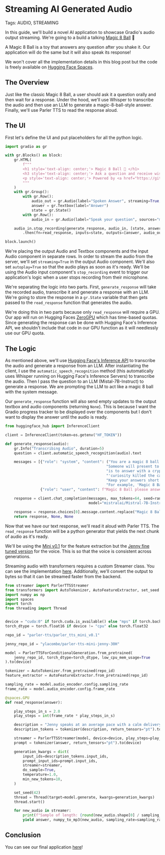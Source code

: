 # Streaming AI Generated Audio

Tags: AUDIO, STREAMING

In this guide, we'll build a novel AI application to showcase Gradio's audio output streaming. We're going to a build a talking [Magic 8 Ball](https://en.wikipedia.org/wiki/Magic_8_Ball) 🎱

A Magic 8 Ball is a toy that answers any question after you shake it. Our application will do the same but it will also speak its response!

We won't cover all the implementation details in this blog post but the code is freely available on [Hugging Face Spaces](https://huggingface.co/spaces/gradio/magic-8-ball).

## The Overview

Just like the classic Magic 8 Ball, a user should ask it a question orally and then wait for a response. Under the hood, we'll use Whisper to transcribe the audio and then use an LLM to generate a magic-8-ball-style answer. Finally, we'll use Parler TTS to read the response aloud.

## The UI

First let's define the UI and put placeholders for all the python logic.

```python
import gradio as gr

with gr.Blocks() as block:
    gr.HTML(
        f"""
        <h1 style='text-align: center;'> Magic 8 Ball 🎱 </h1>
        <h3 style='text-align: center;'> Ask a question and receive wisdom </h3>
        <p style='text-align: center;'> Powered by <a href="https://github.com/huggingface/parler-tts"> Parler-TTS</a>
        """
    )
    with gr.Group():
        with gr.Row():
            audio_out = gr.Audio(label="Spoken Answer", streaming=True, autoplay=True)
            answer = gr.Textbox(label="Answer")
            state = gr.State()
        with gr.Row():
            audio_in = gr.Audio(label="Speak your question", sources="microphone", type="filepath")

    audio_in.stop_recording(generate_response, audio_in, [state, answer, audio_out])\
        .then(fn=read_response, inputs=state, outputs=[answer, audio_out])

block.launch()
```

We're placing the output Audio and Textbox components and the input Audio component in separate rows. In order to stream the audio from the server, we'll set `streaming=True` in the output Audio component. We'll also set `autoplay=True` so that the audio plays as soon as it's ready.
We'll be using the Audio input component's `stop_recording` event to trigger our application's logic when a user stops recording from their microphone.

We're separating the logic into two parts. First, `generate_response` will take the recorded audio, transcribe it and generate a response with an LLM. We're going to store the response in a `gr.State` variable that then gets passed to the `read_response` function that generates the audio.

We're doing this in two parts because only `read_response` will require a GPU. Our app will run on Hugging Faces [ZeroGPU](https://huggingface.co/zero-gpu-explorers) which has time-based quotas. Since generating the response can be done with Hugging Face's Inference API, we shouldn't include that code in our GPU function as it will needlessly use our GPU quota.

## The Logic

As mentioned above, we'll use [Hugging Face's Inference API](https://huggingface.co/docs/huggingface_hub/guides/inference) to transcribe the audio and generate a response from an LLM. After instantiating the client, I use the `automatic_speech_recognition` method (this automatically uses Whisper running on Hugging Face's Inference Servers) to transcribe the audio. Then I pass the question to an LLM (Mistal-7B-Instruct) to generate a response. We are prompting the LLM to act like a magic 8 ball with the system message.

Our `generate_response` function will also send empty updates to the output textbox and audio components (returning `None`). 
This is because I want the Gradio progress tracker to be displayed over the components but I don't want to display the answer until the audio is ready.


```python
from huggingface_hub import InferenceClient

client = InferenceClient(token=os.getenv("HF_TOKEN"))

def generate_response(audio):
    gr.Info("Transcribing Audio", duration=5)
    question = client.automatic_speech_recognition(audio).text

    messages = [{"role": "system", "content": ("You are a magic 8 ball."
                                              "Someone will present to you a situation or question and your job "
                                              "is to answer with a cryptic adage or proverb such as "
                                              "'curiosity killed the cat' or 'The early bird gets the worm'."
                                              "Keep your answers short and do not include the phrase 'Magic 8 Ball' in your response. If the question does not make sense or is off-topic, say 'Foolish questions get foolish answers.'"
                                              "For example, 'Magic 8 Ball, should I get a dog?', 'A dog is ready for you but are you ready for the dog?'")},
                {"role": "user", "content": f"Magic 8 Ball please answer this question -  {question}"}]
    
    response = client.chat_completion(messages, max_tokens=64, seed=random.randint(1, 5000),
                                      model="mistralai/Mistral-7B-Instruct-v0.3")

    response = response.choices[0].message.content.replace("Magic 8 Ball", "").replace(":", "")
    return response, None, None
```


Now that we have our text response, we'll read it aloud with Parler TTS. The `read_response` function will be a python generator that yields the next chunk of audio as it's ready.


We'll be using the [Mini v0.1](https://huggingface.co/parler-tts/parler_tts_mini_v0.1) for the feature extraction but the [Jenny fine tuned version](https://huggingface.co/parler-tts/parler-tts-mini-jenny-30H) for the voice. This is so that the voice is consistent across generations.


Streaming audio with transformers requires a custom Streamer class. You can see the implementation [here](https://huggingface.co/spaces/gradio/magic-8-ball/blob/main/streamer.py). Additionally, we'll convert the output to bytes so that it can be streamed faster from the backend. 


```python
from streamer import ParlerTTSStreamer
from transformers import AutoTokenizer, AutoFeatureExtractor, set_seed
import numpy as np
import spaces
import torch
from threading import Thread


device = "cuda:0" if torch.cuda.is_available() else "mps" if torch.backends.mps.is_available() else "cpu"
torch_dtype = torch.float16 if device != "cpu" else torch.float32

repo_id = "parler-tts/parler_tts_mini_v0.1"

jenny_repo_id = "ylacombe/parler-tts-mini-jenny-30H"

model = ParlerTTSForConditionalGeneration.from_pretrained(
    jenny_repo_id, torch_dtype=torch_dtype, low_cpu_mem_usage=True
).to(device)

tokenizer = AutoTokenizer.from_pretrained(repo_id)
feature_extractor = AutoFeatureExtractor.from_pretrained(repo_id)

sampling_rate = model.audio_encoder.config.sampling_rate
frame_rate = model.audio_encoder.config.frame_rate

@spaces.GPU
def read_response(answer):

    play_steps_in_s = 2.0
    play_steps = int(frame_rate * play_steps_in_s)

    description = "Jenny speaks at an average pace with a calm delivery in a very confined sounding environment with clear audio quality."
    description_tokens = tokenizer(description, return_tensors="pt").to(device)

    streamer = ParlerTTSStreamer(model, device=device, play_steps=play_steps)
    prompt = tokenizer(answer, return_tensors="pt").to(device)

    generation_kwargs = dict(
        input_ids=description_tokens.input_ids,
        prompt_input_ids=prompt.input_ids,
        streamer=streamer,
        do_sample=True,
        temperature=1.0,
        min_new_tokens=10,
    )

    set_seed(42)
    thread = Thread(target=model.generate, kwargs=generation_kwargs)
    thread.start()

    for new_audio in streamer:
        print(f"Sample of length: {round(new_audio.shape[0] / sampling_rate, 2)} seconds")
        yield answer, numpy_to_mp3(new_audio, sampling_rate=sampling_rate)
```

## Conclusion

You can see our final application [here](https://huggingface.co/spaces/gradio/magic-8-ball)!


